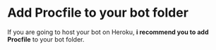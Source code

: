 # Add Procfile to your bot folder
If you are going to host your bot on Heroku, **i recommend you to add Procfile** to your bot folder.                            
